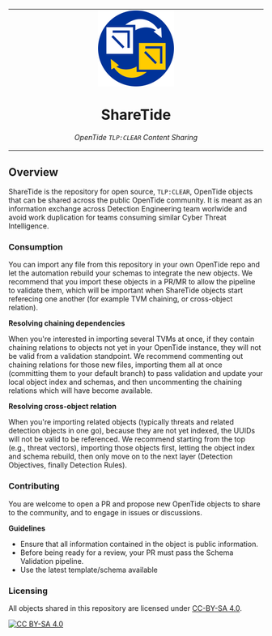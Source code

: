 <table align="center"><tr><td align="center" width="9999">
<img src="sharetide-logo.png" align="center" width="150" alt="Project icon">

# ShareTide

_OpenTide `TLP:CLEAR` Content Sharing_

</td></tr></table>

## Overview

ShareTide is the repository for open source, `TLP:CLEAR`, OpenTide objects that can be shared across the public OpenTide community. It is meant as an information exchange across Detection Engineering team worlwide and avoid work duplication for teams consuming similar Cyber Threat Intelligence.

### Consumption

You can import any file from this repository in your own OpenTide repo and let the automation rebuild your schemas to integrate the new objects. We recommend that you import these objects in a PR/MR to allow the pipeline to validate them, which will be important when ShareTide objects start referecing one another (for example TVM chaining, or cross-object relation).

**Resolving chaining dependencies**

When you're interested in importing several TVMs at once, if they contain chaining relations to objects not yet in your OpenTide instance, they will not be valid from a validation standpoint. We recommend commenting out chaining relations for those new files, importing them all at once (committing them to your default branch) to pass validation and update your local object index and schemas, and then uncommenting the chaining relations which will have become available. 

**Resolving cross-object relation**

When you're importing related objects (typically threats and related detection objects in one go), because they are not yet indexed, the UUIDs will not be valid to be referenced. We recommend starting from the top (e.g., threat vectors), importing those objects first, letting the object index and schema rebuild, then only move on to the next layer (Detection Objectives, finally Detection Rules).
 
### Contributing

You are welcome to open a PR and propose new OpenTide objects to share to the community, and to engage in issues or discussions.

**Guidelines**
- Ensure that all information contained in the object is public information.
- Before being ready for a review, your PR must pass the Schema Validation pipeline.
- Use the latest template/schema available 

### Licensing

All objects shared in this repository are licensed under [CC-BY-SA 4.0](https://creativecommons.org/licenses/by-sa/4.0/deed.en). 

[![CC BY-SA 4.0][cc-by-sa-image]][cc-by-sa]

[cc-by-sa]: http://creativecommons.org/licenses/by-sa/4.0/
[cc-by-sa-image]: https://licensebuttons.net/l/by-sa/4.0/88x31.png
[cc-by-sa-shield]: https://img.shields.io/badge/License-CC%20BY--SA%204.0-lightgrey.svg
